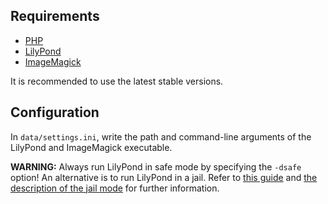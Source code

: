 ## Requirements ##

  * [PHP](http://php.net)
  * [LilyPond](http://lilypond.org)
  * [ImageMagick](http://imagemagick.org)

It is recommended to use the latest stable versions.

## Configuration ##

In `data/settings.ini`, write the path and command-line arguments of the LilyPond and ImageMagick executable.

**WARNING:** Always run LilyPond in safe mode by specifying the `-dsafe` option! An alternative is to run LilyPond in a jail. Refer to [this guide](LilyPondInJail.md) and [the description of the jail mode](http://lilypond.org/doc/v2.13/Documentation/usage/Command_002dline-usage#Command-line-options-for-lilypond) for further information.